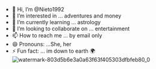 - 👋 Hi, I’m @Nieto1992
- 👀 I’m interested in ... adventures and money 
- 🌱 I’m currently learning ... astrology 
- 💞️ I’m looking to collaborate on ... entertainment 
- 📫 How to reach me ... by email only
- 😄 Pronouns: ...She, her
- ⚡ Fun fact: ... im down to earth 🌍 ![watermark-803d5b6e3a0a63f63f405303dfbfeb80_0](https://github.com/Nieto1992/Nieto1992/assets/172874115/dbc3d155-e579-4069-a437-9ff3fa0ba107)


<!---
Nieto1992/Nieto1992 is a ✨ special ✨ repository because its `README.md` (this file) appears on your GitHub profile.
You can click the Preview link to take a look at your changes.
--->
